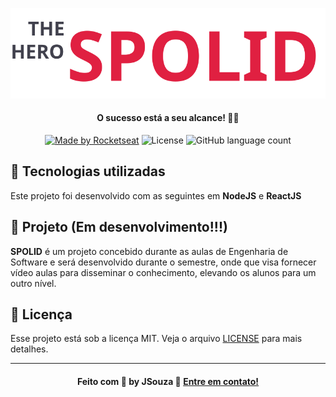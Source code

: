 <div align="center">

  ![Be The Hero](./img/logo.svg)

#### **O sucesso está a seu alcance!** 🦸‍♂️

  [![Made by Rocketseat](https://img.shields.io/badge/made%20by-JSouza-green)](https://www.linkedin.com/in/joaovitor-souza/)
  ![License](https://img.shields.io/badge/license-MIT-blue)
  ![GitHub language count](https://img.shields.io/github/languages/count/JSouza13/SPOLID)
</div>

## :rocket: Tecnologias utilizadas

Este projeto foi desenvolvido com as seguintes em **NodeJS** e **ReactJS**

## :muscle: Projeto (Em desenvolvimento!!!)

**SPOLID** é um projeto concebido durante as aulas de Engenharia de Software e será desenvolvido durante o semestre, onde que visa fornecer vídeo aulas para disseminar o conhecimento, elevando os alunos para um outro nível.

## :memo: Licença

Esse projeto está sob a licença MIT. Veja o arquivo [LICENSE](LICENSE.md) para mais detalhes.

---
<div align="center">

#### Feito com :blue_heart: by JSouza :wave: [Entre em contato!](https://www.linkedin.com/in/joaovitor-souza/)

</div>